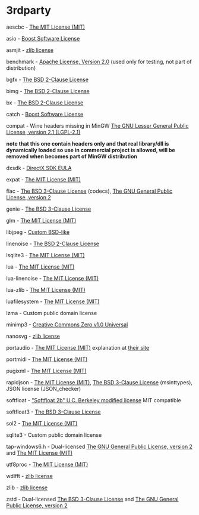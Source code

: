 # **3rdparty** #

aescbc - [The MIT License (MIT)](http://opensource.org/licenses/MIT)

asio - [Boost Software License](http://www.boost.org/LICENSE_1_0.txt)

asmjit - [zlib license](http://opensource.org/licenses/Zlib)

benchmark - [Apache License, Version 2.0](http://opensource.org/licenses/Apache-2.0) (used only for testing, not part of distribution)

bgfx - [The BSD 2-Clause License](http://opensource.org/licenses/BSD-2-Clause)

bimg - [The BSD 2-Clause License](http://opensource.org/licenses/BSD-2-Clause)

bx - [The BSD 2-Clause License](http://opensource.org/licenses/BSD-2-Clause)

catch - [Boost Software License](http://www.boost.org/LICENSE_1_0.txt)

compat - Wine headers missing in MinGW [The GNU Lesser General Public License, version 2.1 (LGPL-2.1)](http://opensource.org/licenses/LGPL-2.1)

**note that this one contain headers only and that real library/dll is dynamically loaded so use in commercial project is allowed, will be removed when becomes part of MinGW distribution**

dxsdk - [DirectX SDK EULA](https://github.com/mamedev/mame/blob/master/3rdparty/dxsdk/Documentation/License%20Agreements/DirectX%20SDK%20EULA.txt)

expat - [The MIT License (MIT)](http://opensource.org/licenses/MIT)

flac - [The BSD 3-Clause License](http://opensource.org/licenses/BSD-3-Clause) (codecs), [The GNU General Public License, version 2](https://opensource.org/licenses/GPL-2.0)

genie - [The BSD 3-Clause License](http://opensource.org/licenses/BSD-3-Clause)

glm - [The MIT License (MIT)](http://opensource.org/licenses/MIT)

libjpeg - [Custom BSD-like](https://github.com/numenta/nupic/blob/master/external/licenses/LICENSE.libjpeg-6b.txt)

linenoise - [The BSD 2-Clause License](http://opensource.org/licenses/BSD-2-Clause)

lsqlite3 - [The MIT License (MIT)](http://opensource.org/licenses/MIT)

lua - [The MIT License (MIT)](http://opensource.org/licenses/MIT)

lua-linenoise - [The MIT License (MIT)](http://opensource.org/licenses/MIT)

lua-zlib - [The MIT License (MIT)](http://opensource.org/licenses/MIT)

luafilesystem - [The MIT License (MIT)](http://opensource.org/licenses/MIT)

lzma - Custom public domain license

minimp3 - [Creative Commons Zero v1.0 Universal](https://creativecommons.org/publicdomain/zero/1.0/)

nanosvg - [zlib license](http://opensource.org/licenses/Zlib)

portaudio - [The MIT License (MIT)](http://opensource.org/licenses/MIT) explanation at [their site](http://www.portaudio.com/license.html)

portmidi - [The MIT License (MIT)](http://opensource.org/licenses/MIT)

pugixml - [The MIT License (MIT)](http://opensource.org/licenses/MIT)

rapidjson - [The MIT License (MIT)](http://opensource.org/licenses/MIT), [The BSD 3-Clause License](http://opensource.org/licenses/BSD-3-Clause) (msinttypes), JSON license (JSON_checker)

softfloat - ["Softfloat 2b" U.C. Berkeley modified license](https://github.com/mamedev/mame/blob/master/3rdparty/softfloat/README.txt) MIT compatible

softfloat3 - [The BSD 3-Clause License](http://opensource.org/licenses/BSD-3-Clause)

sol2 - [The MIT License (MIT)](http://opensource.org/licenses/MIT)

sqlite3 - Custom public domain license

tap-windows6.h - Dual-licensed [The GNU General Public License, version 2](https://opensource.org/licenses/GPL-2.0) and [The MIT License (MIT)](http://opensource.org/licenses/MIT)

utf8proc - [The MIT License (MIT)](http://opensource.org/licenses/MIT)

wdlfft - [zlib license](http://opensource.org/licenses/Zlib)

zlib - [zlib license](http://opensource.org/licenses/Zlib)

zstd - Dual-licensed [The BSD 3-Clause License](http://opensource.org/licenses/BSD-3-Clause) and [The GNU General Public License, version 2](https://opensource.org/licenses/GPL-2.0)
